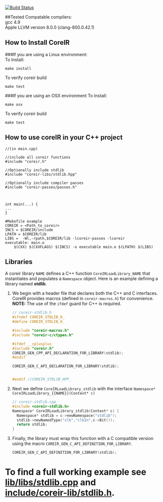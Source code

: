 [![Build Status](https://travis-ci.org/rdaly525/coreir.svg?branch=master)](https://travis-ci.org/rdaly525/coreir)


##Tested Compatable compilers:  
  gcc 4.9  
  Apple LLVM version 8.0.0 (clang-800.0.42.1)  

## How to Install CoreIR

###If you are using a Linux environment:  
  To Install:  
  
    make install
  
  To verify coreir build
    
    make test
  
###If you are using an OSX environment
  To Install:
    
    make osx

  To verify coreir build
    
    make test

## How to use coreIR in your C++ project
```
//(in main.cpp)

//include all coreir functions
#include "coreir.h"

//Optionally include stdlib
#include "coreir-libs/stdlib.hpp"

//Optionally include compiler passes
#include "coreir-passes/passes.h"



int main(...) {
...
}

```

```
#Makefile example
COREIR = <Path_to_coreir>
INCS = $COREIR/include
LPATH = $COREIR/lib
LIBS =  -Wl,-rpath,$COREIR/lib -lcoreir-passes -lcoreir
executable: main.o 
	$(CXX) $(CXXFLAGS) $(INCS) -o executable main.o $(LPATH) $(LIBS) 

```


## Libraries
A coreir library `NAME` defines a C++ function `CoreIRLoadLibrary_NAME` that
instantiates and populates a `Namespace` object.  Here is an example defining a
library named **stdlib**.

1) We begin with a header file that declares both the C++ and C interfaces.
   CoreIR provides macros (defined in `coreir-macros.h`) for convenience.
   **NOTE:** The use of the `ifdef` guard for C++ is required.
   ```cpp
   // coreir-stdlib.h
   #ifndef COREIR_STDLIB_H_
   #define COREIR_STDLIB_H_
   
   #include "coreir-macros.h"
   #include "coreir-c/ctypes.h"
   
   #ifdef __cplusplus
   #include "coreir.h"
   COREIR_GEN_CPP_API_DECLARATION_FOR_LIBRARY(stdlib);
   #endif
   
   COREIR_GEN_C_API_DECLARATION_FOR_LIBRARY(stdlib);
   
   
   #endif //COREIR_STDLIB_HPP_
   ```

2) Next we define `CoreIRLoadLibrary_stdlib` with the interface `Namespace* CoreIRLoadLibrary_{{NAME}}(Context* c)`
   ```cpp
   // coreir-stdlib.cpp
   #include <coreir-stdlib.h>
   Namespace* CoreIRLoadLibrary_stdlib(Context* c) {
     Namespace* stdlib = c->newNamespace("stdlib");
     stdlib->newNamedType("clk","clkIn",c->Bit());
     return stdlib;
   }
   ```

3) Finally, the library must wrap this function with a C compatible version using
   the macro `COREIR_GEN_C_API_DEFINITION_FOR_LIBRARY`.
   ```cpp
   COREIR_GEN_C_API_DEFINITION_FOR_LIBRARY(stdlib);
   ```

To find a full working example see [lib/libs/stdlib.cpp](lib/libs/stdlib.cpp) and
[include/coreir-lib/stdlib.h](include/coreir-lib/stdlib.h).
=======
